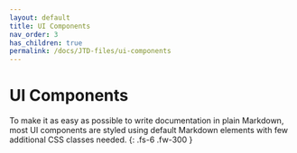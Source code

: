 ```yaml
---
layout: default
title: UI Components
nav_order: 3
has_children: true
permalink: /docs/JTD-files/ui-components
---
```


# UI Components

To make it as easy as possible to write documentation in plain Markdown, most UI components are styled using default Markdown elements with few additional CSS classes needed.
{: .fs-6 .fw-300 }
